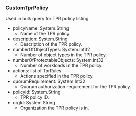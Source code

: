 ### CustomTprPolicy
Used in bulk query for TPR policy listing.

- policyName: System.String
  - Name of the TPR policy.
- description: System.String
  - Description of the TPR policy.
- numberOfObjectTypes: System.Int32
  - Number of object types in the TPR policy.
- numberOfProtectableObjects: System.Int32
  - Number of workloads in the TPR policy.
- actions: list of TprRules
  - Actions specified in the TPR policy.
- quorumRequirement: System.Int32
  - Quorum authorization requirement for the TPR policy.
- policyId: System.String
  - TPR policy ID.
- orgId: System.String
  - Organization the TPR policy is in.
